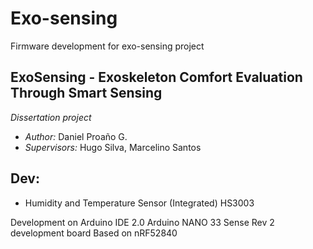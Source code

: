# Exo-sensing
Firmware development for exo-sensing project

## ExoSensing - Exoskeleton Comfort Evaluation Through Smart Sensing

*Dissertation project*

- _Author:_ Daniel Proaño G.
- _Supervisors:_ Hugo Silva, Marcelino Santos

## Dev:
- Humidity and Temperature Sensor (Integrated) HS3003

Development on Arduino IDE 2.0
Arduino NANO 33 Sense Rev 2 development board
Based on nRF52840